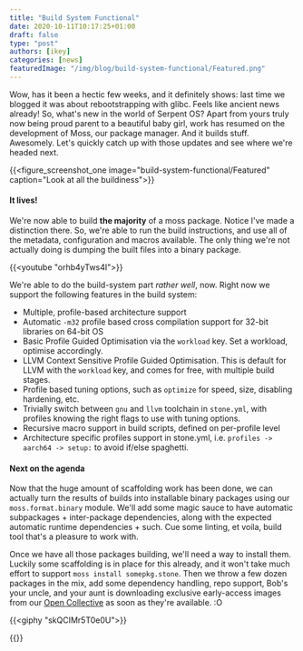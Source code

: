 ```yaml
---
title: "Build System Functional"
date: 2020-10-11T10:17:25+01:00
draft: false
type: "post"
authors: [ikey]
categories: [news]
featuredImage: "/img/blog/build-system-functional/Featured.png"
---
```


Wow, has it been a hectic few weeks, and it definitely shows: last time
we blogged it was about rebootstrapping with glibc. Feels like ancient news
already! So, what's new in the world of Serpent OS? Apart from yours truly
now being proud parent to a beautiful baby girl, work has resumed on
the development of Moss, our package manager. And it builds stuff. Awesomely.
Let's quickly catch up with those updates and see where we're headed next.

{{<figure_screenshot_one image="build-system-functional/Featured" caption="Look at all the buildiness">}}


#### It lives!

We're now able to build **the majority** of a moss package. Notice I've made
a distinction there. So, we're able to run the build instructions, and use
all of the metadata, configuration and macros available. The only thing
we're not actually doing is dumping the built files into a binary package.

{{<youtube "orhb4yTws4I">}}


We're able to do the build-system part _rather well_, now. Right now
we support the following features in the build system:

 - Multiple, profile-based architecture support
 - Automatic `-m32` profile based cross compilation support for 32-bit libraries on 64-bit OS
 - Basic Profile Guided Optimisation via the `workload` key. Set a workload, optimise accordingly.
 - LLVM Context Sensitive Profile Guided Optimisation. This is default for LLVM with the `workload` key, and comes for free, with multiple build stages.
 - Profile based tuning options, such as `optimize` for speed, size, disabling hardening, etc.
 - Trivially switch between `gnu` and `llvm` toolchain in `stone.yml`, with profiles knowing the right flags to use with tuning options.
 - Recursive macro support in build scripts, defined on per-profile level
 - Architecture specific profiles support in stone.yml, i.e. `profiles -> aarch64 -> setup:` to avoid if/else spaghetti.

#### Next on the agenda

Now that the huge amount of scaffolding work has been done, we can actually turn the results of builds
into installable binary packages using our `moss.format.binary` module. We'll add some magic sauce to
have automatic subpackages + inter-package dependencies, along with the expected automatic runtime
dependencies + such. Cue some linting, et voila, build tool that's a pleasure to work with.

Once we have all those packages building, we'll need a way to install them. Luckily some scaffolding
is in place for this already, and it won't take much effort to support `moss install somepkg.stone`.
Then we throw a few dozen packages in the mix, add some dependency handling, repo support, Bob's your
uncle, and your aunt is downloading exclusive early-access images from our [Open Collective](https://opencollective.com/serpent-os) as soon
as they're available. :O

{{<giphy "skQCIMr5T0e0U">}}

{{<oc>}}
